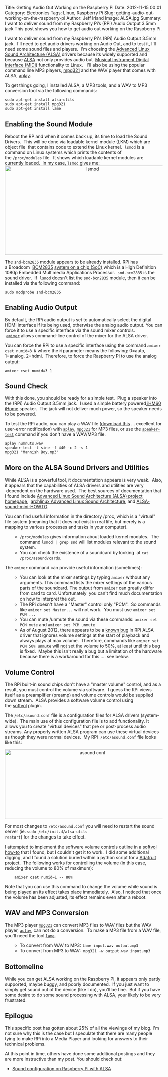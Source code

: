 Title: Getting Audio Out Working on the Raspberry Pi
Date: 2012-11-15 00:01
Category: Electronics
Tags: Linux, Raspberry Pi 
Slug: getting-audio-out-working-on-the-raspberry-pi
Author: Jeff Irland
Image: ALSA.jpg
Summary: I want to deliver sound from my Raspberry Pi’s (RPi) Audio Output 3.5mm jack This post shows you how to get audio out working on the Raspberry Pi.

I want to deliver sound from my Raspberry Pi's (RPi) Audio Output 3.5mm jack.  I'll need to get audio drivers working on Audio Out, and to test it, I'll need some sound files and players.  I'm choosing the <a href="http://www.alsa-project.org/main/index.php/Main_Page">Advanced Linux Sound Architecture (ALSA)</a> drivers because its widely supported and because <a href="http://en.wikipedia.org/wiki/Advanced_Linux_Sound_Architecture">ALSA</a> not only provides audio but  <a href="http://en.wikipedia.org/wiki/Musical_Instrument_Digital_Interface">Musical Instrument Digital Interface (MIDI)</a> functionality to Linux.   I'll also be using the popular command line MP3 players, <a href="http://linux.die.net/man/1/mpg321">mpg321</a> and the WAV player that comes with ALSA, <a href="http://linux.die.net/man/1/aplay">aplay</a>.

To get things going, I installed ALSA, a MP3 tools, and a WAV to MP3 conversion tool via the following commands:

```shell
sudo apt-get install alsa-utils
sudo apt-get install mpg321
sudo apt-get install lame
```

<h2>Enabling the Sound Module</h2>
Reboot the RP and when it comes back up, its time to load the Sound Drivers.  This will be done via loadable kernel module (LKM) which are object file  that contains code to extend the Linux kernel.  <code>lsmod</code> is a command on Linux systems which prints the contents of the <code>/proc/modules</code> file.  It shows which loadable kernel modules are currently loaded.  In my case, <code>lsmod</code> gives me:

<center>
<a href="http://jeffskinnerbox.files.wordpress.com/2012/11/lsmod.jpg">
    <img class="aligncenter size-full wp-image-706" title="lsmod" alt="lsmod" src="http://jeffskinnerbox.files.wordpress.com/2012/11/lsmod.jpg" width="545" height="284" />
</a>
</center>

The <code>snd-bcm2835</code> module appears to be already installed. RPi has a Broadcom  <a href="http://www.broadcom.com/products/BCM2835">BCM2835</a> <a href="http://www.androidauthority.com/how-it-works-systems-on-a-chip-soc-93587/">system on a chip (SoC)</a> which is a High Definition 1080p Embedded Multimedia Applications Processor.  <code>snd-bcm2835</code> is the sound driver.  If  <code>lsmod</code> doesn't list the <code>snd-bcn2835</code> module, then it can be installed via the following command:

```shell
sudo modprobe snd-bcm2835
```

<h2>Enabling Audio Output</h2>
By default, the RPi audio output is set to automatically select the digital HDMI interface if its being used, otherwise the analog audio output. You can force it to use a specific interface via the sound mixer controls.  <a href="http://linux.die.net/man/1/amixer"><code>amixer</code></a> allows command-line control of the mixer for the ALSA driver.

You can force the RPi to use a specific interface using the command <code>amixer cset numid=3 N</code> where the <code>N</code> parameter means the following: 0=auto, 1=analog, 2=hdmi.  Therefore, to force the Raspberry Pi to use the analog output:

```shell
amixer cset numid=3 1
```

<h2>Sound Check</h2>
With this done, you should be ready for a simple test.  Plug a speaker into the (RPi) Audio Output 3.5mm jack.  I used a simple battery powered<a href="http://www.ihomeaudio.com/iHM60GX/"> iHM60 iHome</a> speaker.  The jack will not deliver much power, so the speaker needs to be powered.

To test the RPi audio, you can play a WAV file (<a href="http://www.jahozafat.com/php/sounds/?id=gog&amp;media=WAVS&amp;type=Movies&amp;movie=Full_Metal_Jacket&amp;quote=numnuts.txt&amp;file=numnuts.wav">download this</a> ... excellent for user-error notification) with <code><a href="http://linux.die.net/man/1/aplay">aplay</a></code>, <a href="http://linux.die.net/man/1/mpg321"><code>mpg321</code></a> for MP3 files, or use the <a href="http://linux.die.net/man/1/speaker-test"><code>speaker-test</code></a> command if you don't have a WAV/MP3 file.

```shell
aplay numnuts.wav
speaker-test -t sine -f 440 -c 2 -s 1
mpg321 "Mannish Boy.mp3"
```

<h2>More on the ALSA Sound Drivers and Utilities</h2>
While ALSA is a powerful tool, it documentation appears is very weak.  Also, it appears that the capabilities of ALSA drivers and utilities are very  dependent on the hardware used.  The best sources of documentation that I found include <a href="http://www.alsa-project.org/main/index.php/Main_Page">Advanced Linux Sound Architecture (ALSA) project homepage</a>,  <a href="https://wiki.archlinux.org/index.php/Advanced_Linux_Sound_Architecture">archlinux Advanced Linux Sound Architecture</a>, and <a href="http://www.tldp.org/HOWTO/Alsa-sound.html">ALSA-sound-mini-HOWTO</a>.

You can find useful information in the directory /proc, which is a "virtual" file system (meaning that it does not exist in real life, but merely is a mapping to various processes and tasks in your computer).
<ul>
<ul>
	<li><code>/proc/modules</code> gives information about loaded kernel modules.  The command <code>lsmod | grep snd</code> will list modules relevant to the sound system.</li>
	<li>You can check the existence of a soundcard by looking  at <code>cat /proc/asound/cards</code>.</li>
</ul>
</ul>
The <code>amixer</code> command can provide useful information (sometimes):
<ul>
<ul>
	<li>You can look at the mixer settings by typing <code>amixer</code> without any arguments. This command lists the mixer settings of the various parts of the soundcard. The output from <code>amixer</code> can greatly differ from card to card. Unfortunately  you can't find much documentation on how to interpret the out.</li>
	<li>The RPi doesn't have a "Master" control only "PCM".  So commands like <code>amixer set Master...</code> will not work.  You must use <code>amixer set PCM ...</code></li>
	<li>You can mute /unmute the sound via these commands: <code>amixer set PCM mute</code> and <code>amixer set PCM unmute</code></li>
	<li>As of August 2012, there appears to be a <a href="http://raspberrypi.stackexchange.com/questions/1268/alsa-volume-ignored-when-beginning-playback">known bug</a> in RPi ALSA driver that ignores volume settings at the start of playback and always plays at max volume.  Therefore, commands like <code>amixer set PCM 50% unmute</code> will <span style="text-decoration:underline;">not</span> set the volume to 50%, at least until this bug is fixed.  Maybe this isn't really a bug but a limitation of the hardware because there is a workaround for this .... see below.</li>
</ul>
</ul>
<h2>Volume Control</h2>
The RPi built-in sound chips don't have a "master volume" control, and as a result, you must control the volume via software.  I guess the RPi views itself as a preamplifier (preamp) and volume controls would be supplied down stream.  ALSA provides a software volume control using the <a title="Softvol" href="http://alsa.opensrc.org/Softvol">softvol</a> plugin.

The <code>/etc/asound.conf</code> file is a configuration files for ALSA drivers (system-wide).  The main use of this configuration file is to add functionality. It allows you to create "virtual devices" that pre or post-process audio streams. Any properly written ALSA program can use these virtual devices as though they were normal devices.  My RPi  <code>/etc/asound.conf</code> file looks like this:

<center>
<a href="http://jeffskinnerbox.files.wordpress.com/2012/11/orginal-asound-conf.jpg">
    <img class="aligncenter size-full wp-image-746" title="orginal asound.conf" alt="asound conf" src="http://jeffskinnerbox.files.wordpress.com/2012/11/orginal-asound-conf.jpg" width="545" height="223" />
</a>
</center>

For most changes to <code>/etc/asound.conf</code> you will need to restart the sound server (ie. <code>sudo /etc/init.d/alsa-utils restart</code>) for the changes to take effect.

I attempted to implement the software volume controls outline in a <a href="http://www.gentoo-wiki.info/HOWTO_Softvol">softvol how-to</a> that I found, but I couldn't get it to work.  I did some additional digging, and I found a solution buried within a python script for a <a href="http://learn.adafruit.com/reading-a-analog-in-and-controlling-audio-volume-with-the-raspberry-pi/overview">Adafruit project</a>.  The following works for controlling the volume (in this case, reducing the volume to 80% of maximum):
<p style="padding-left:30px;"><code>amixer cset numid=1 -- 80%</code></p>
Note that you can use this command to change the volume while sound is being played an its effect takes place immediately.  Also, I noticed that once the volume has been adjusted, its effect remains even after a reboot.
<h2>WAV and MP3 Conversion</h2>
The MP3 player <a href="http://linux.die.net/man/1/mpg321"><code>mpg321</code></a> can convert MP3 files to WAV files but the WAV player, <a href="http://linux.die.net/man/1/aplay"><code>aplay</code></a>, can not do a conversion.  To make a MP3 file from a WAV file, you'll need the tool <a href="http://linux.die.net/man/1/lame"><code>lame</code></a>.
<ul>
<ul>
	<li>To convert from WAV to MP3: <code>lame input.wav output.mp3</code></li>
	<li>To convert from MP3 to WAV:  <code>mpg321 -w output.wav input.mp3</code></li>
</ul>
</ul>
<h2>Bottomeline</h2>
While you can get ALSA working on the Raspberry Pi, it appears only partly supported, maybe buggy, and poorly documented.  If you just want to simply get sound out of the device (like I do), you'll be fine.  But if you have some desire to do some sound processing with ALSA, your likely to be very frustrated.
<h2>Epilogue</h2>
This specific post has gotten about 25% of all the viewings of my blog. I'm not sure why this is the case but I speculate that there are many people tying to make RPi into a Media Player and looking for answers to their technical problems.

At this point in time, others have done some additional postings and they are more instructive than my post. You should check out:
<ul>
	<li><a href="http://blog.scphillips.com/2013/01/sound-configuration-on-raspberry-pi-with-alsa/">Sound configuration on Raspberry Pi with ALSA</a></li>
</ul>
